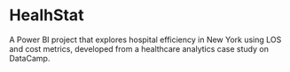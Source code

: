 # HealhStat
A Power BI project that explores hospital efficiency in New York using LOS and cost metrics, developed from a healthcare analytics case study on DataCamp.
